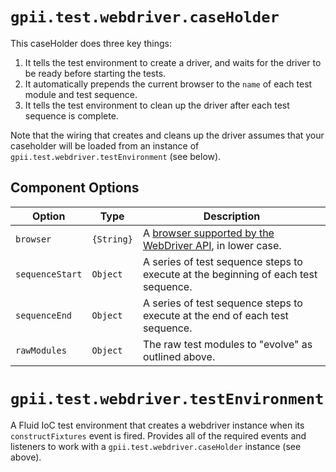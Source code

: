 # `gpii.test.webdriver.caseHolder`

This caseHolder does three key things:

1. It tells the test environment to create a driver, and waits for the driver to be ready before starting the tests.
2. It automatically prepends the current browser to the `name` of each test module and test sequence.
3. It tells the test environment to clean up the driver after each test sequence is complete.

Note that the wiring that creates and cleans up the driver assumes that your caseholder will be loaded from an
instance of `gpii.test.webdriver.testEnvironment` (see below).

## Component Options

| Option          | Type     | Description |
| --------------- | -------- | ----------- |
| `browser`       | `{String}` | A [browser supported by the WebDriver API](http://seleniumhq.github.io/selenium/docs/api/javascript/module/selenium-webdriver/lib/capabilities_exports_Browser.html), in lower case.|
| `sequenceStart` | `Object`   | A series of test sequence steps to execute at the beginning of each test sequence. |
| `sequenceEnd`   | `Object`   | A series of test sequence steps to execute at the end of each test sequence. |
| `rawModules`    | `Object`   | The raw test modules to "evolve" as outlined above. |


# `gpii.test.webdriver.testEnvironment`

A Fluid IoC test environment that creates a webdriver instance when its `constructFixtures` event is fired.  Provides
all of the required events and listeners to work with a `gpii.test.webdriver.caseHolder` instance (see above).